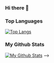 ### Hi there 👋

<!--
**xcsenpai2k/xcsenpai2k** is a ✨ _special_ ✨ repository because its `README.md` (this file) appears on your GitHub profile.

Here are some ideas to get you started:

- 🔭 I’m currently working on ...
- 🌱 I’m currently learning ...
- 👯 I’m looking to collaborate on ...
- 🤔 I’m looking for help with ...
- 💬 Ask me about ...
- 📫 How to reach me: ...
- 😄 Pronouns: ...
- ⚡ Fun fact: ...
-->
### Top Languages
[![Top Langs](https://github-readme-stats.vercel.app/api/top-langs/?username=haku1806&layout=compact&theme=dark)](https://github.com/haku1806/haku1806)

### My Github Stats

[![My Github Stats](https://github-readme-stats.vercel.app/api?username=haku1806&show_icons=true&title_color=fff&icon_color=79ff97&text_color=9f9f9f&bg_color=151515)](https://github.com/haku1806)
-->
